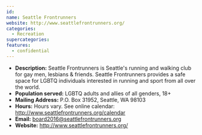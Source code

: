 ```yaml
---
id:
name: Seattle Frontrunners
website: http://www.seattlefrontrunners.org/
categories:
  - Recreation
supercategories:
features:
  - confidential
---
```

- **Description:** Seattle Frontrunners is Seattle's running and walking club for gay men, lesbians & friends. Seattle Frontrunners provides a safe space for LGBTQ individuals interested in running and sport from all over the world.
- **Population served:** LGBTQ adults and allies of all genders, 18+
- **Mailing Address:** P.O. Box 31952, Seattle, WA 98103
- **Hours:** Hours vary. See online calendar: <http://www.seattlefrontrunners.org/calendar>
- **Email:** board2016@seattlefrontrunners.org
- **Website:** <http://www.seattlefrontrunners.org/>
